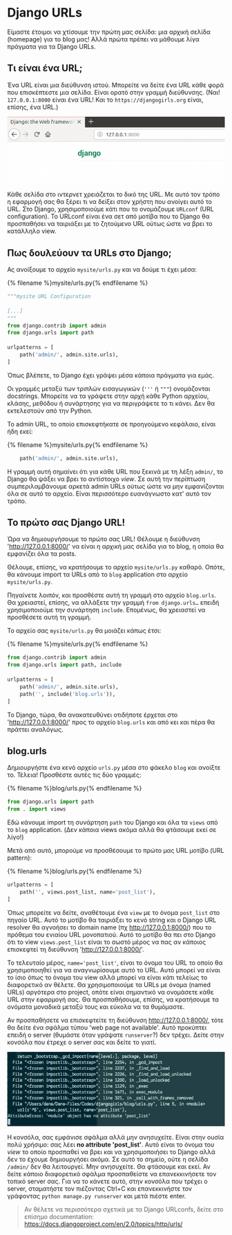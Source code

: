 # Django URLs

Είμαστε έτοιμοι να χτίσουμε την πρώτη μας σελίδα: μια αρχική σελίδα (homepage) για το blog μας! Αλλά πρώτα πρέπει να μάθουμε λίγα πράγματα για τα Django URLs.

## Τι είναι ένα URL;

Ένα URL είναι μια διεύθυνση ιστού. Μπορείτε να δείτε ένα URL κάθε φορά που επισκέπτεστε μια σελίδα. Είναι ορατό στην γραμμή διεύθυνσης. (Ναι! `127.0.0.1:8000` είναι ένα URL! Και το `https://djangogirls.org` είναι, επίσης, ένα URL.)

![Url](images/url.png)

Κάθε σελίδα στο ιντερνετ χρειάζεται το δικό της URL. Με αυτό τον τρόπο η εφαρμογή σας θα ξέρει τι να δείξει στον χρήστη που ανοίγει αυτό το URL. Στο Django, χρησιμοποιούμε κάτι που το ονομάζουμε `URLconf` (URL configuration). Το URLconf είναι ένα σετ από μοτίβα που το Django θα προσπαθήσει να ταιριάξει με το ζητούμενο URL ούτως ώστε να βρει το κατάλληλο view.

## Πως δουλεύουν τα URLs στο Django;

Ας ανοίξουμε το αρχείο `mysite/urls.py` και να δούμε τι έχει μέσα:

{% filename %}mysite/urls.py{% endfilename %}

```python
"""mysite URL Configuration

[...]
"""
from django.contrib import admin
from django.urls import path

urlpatterns = [
    path('admin/', admin.site.urls),
]
```

Όπως βλέπετε, το Django έχει γράψει μέσα κάποια πράγματα για εμάς.

Οι γραμμές μεταξύ των τριπλών εισαγωγικών (`'''` ή `"""`) ονομάζονται docstrings. Μπορείτε να τα γράψετε στην αρχή κάθε Python αρχείου, κλάσης, μεθόδου ή συνάρτησης για να περιγράψετε το τι κάνει. Δεν θα εκτελεστούν από την Python.

Το admin URL, το οποίο επισκεφτήκατε σε προηγούμενο κεφάλαιο, είναι ήδη εκεί:

{% filename %}mysite/urls.py{% endfilename %}

```python
    path('admin/', admin.site.urls),
```

Η γραμμή αυτή σημαίνει ότι για κάθε URL που ξεκινά με τη λέξη `admin/`, το Django θα ψάξει να βρει το αντίστοιχο *view*. Σε αυτή την περίπτωση συμπεριλαμβάνουμε αρκετά admin URLs ούτως ώστε να μην εμφανίζονται όλα σε αυτό το αρχείο. Είναι περισσότερο ευανάγνωστο κατ' αυτό τον τρόπο.

## Το πρώτο σας Django URL!

Ώρα να δημιουργήσουμε το πρώτο σας URL! Θέλουμε η διεύθυνση 'http://127.0.0.1:8000/' να είναι η αρχική μας σελίδα για το blog, η οποία θα εμφανίζει όλα τα posts.

Θέλουμε, επίσης, να κρατήσουμε το αρχείο `mysite/urls.py` καθαρό. Οπότε, θα κάνουμε import τα URLs από το `blog` application στο αρχείο `mysite/urls.py`.

Πηγαίνετε λοιπόν, και προσθέστε αυτή τη γραμμή στο αρχείο `blog.urls`. Θα χρειαστεί, επίσης, να αλλάξετε την γραμμή `from django.urls…` επειδή χρησιμοποιούμε την συνάρτηση `include`. Επομένως, θα χρειαστεί να προσθέσετε αυτή τη γραμμή.

Το αρχείο σας `mysite/urls.py` θα μοιάζει κάπως έτσι:

{% filename %}mysite/urls.py{% endfilename %}

```python
from django.contrib import admin
from django.urls import path, include

urlpatterns = [
    path('admin/', admin.site.urls),
    path('', include('blog.urls')),
]
```

Το Django, τώρα, θα ανακατευθύνει οτιδήποτε έρχεται στο 'http://127.0.0.1:8000/' προς το αρχείο `blog.urls` και από κει και πέρα θα πράττει αναλόγως.

## blog.urls

Δημιουργήστε ένα κενό αρχείο `urls.py` μέσα στο φάκελο `blog` και ανοίξτε το. Τέλεια! Προσθέστε αυτές τις δύο γραμμές:

{% filename %}blog/urls.py{% endfilename %}

```python
from django.urls import path
from . import views
```

Εδώ κάνουμε import τη συνάρτηση `path` του Django και όλα τα `views` από το `blog` application. (Δεν κάποια views ακόμα αλλά θα φτάσουμε εκεί σε λίγο!)

Μετά από αυτό, μπορούμε να προσθέσουμε το πρώτο μας URL μοτίβο (URL pattern):

{% filename %}blog/urls.py{% endfilename %}

```python
urlpatterns = [
    path('', views.post_list, name='post_list'),
]
```

Όπως μπορείτε να δείτε, αναθέτουμε ένα `view` με το όνομα `post_list` στο πηγαίο URL. Αυτό το μοτίβο θα ταιριάξει το κενό string και ο Django URL resolver θα αγνοήσει το domain name (πχ http://127.0.0.1:8000/) που το πρόθεμα του ενιαίου URL μονοπατιού. Αυτό το μοτίβο θα πει στο Django ότι το view `views.post_list` είναι το σωστό μέρος να πας αν κάποιος επισκεφτεί τη διεύθυνση 'http://127.0.0.1:8000/'.

Το τελευταίο μέρος, `name='post_list'`, είναι το όνομα του URL το οποίο θα χρησιμοποιηθεί για να αναγνωρίσουμε αυτό το URL. Αυτό μπορεί να είναι το ίσιο όπως το όνομα του view αλλά μπορεί να είναι κάτι τελείως το διαφορετικό αν θέλετε. Θα χρησιμοποιούμε τα URLs με όνομα (named URLs) αργότερα στο project, οπότε είναι σημαντικό να ονομάσετε κάθε URL στην εφαρμογή σας. Θα προσπαθήσουμε, επίσης, να κρατήσουμε τα ονόματα μοναδικά μεταξύ τους και εύκολα να τα θυμόμαστε.

Αν προσπαθήσετε να επισκεφτείτε τη διεύθυνση http://127.0.0.1:8000/, τότε θα δείτε ένα σφάλμα τύπου 'web page not available'. Αυτό προκύπτει επειδή ο server (θυμάστε όταν γράψατε `runserver`?) δεν τρέχει. Δείτε στην κονσόλα που έτρεχε ο server σας και δείτε το γιατί.

![Σφάλμα](images/error1.png)

Η κονσόλα, σας εμφάνισε σφάλμα αλλά μην ανησυχείτε. Είναι στην ουσία πολύ χρήσιμο: σας λέει **no attribute 'post_list'**. Αυτό είναι το όνομα του *view* το οποίο προσπαθεί να βρει και να χρησιμοποιήσει το Django αλλά δεν το έχουμε δημιουργήσει ακόμα. Σε αυτό το σημείο, ούτε η σελίδα `/admin/` δεν θα λειτουργεί. Μην ανησυχείτε. Θα φτάσουμε και εκεί. Αν δείτε κάποιο διαφορετικό σφάλμα προσπαθείστε να επανεκκινήσετε τον τοπικό server σας. Για να το κάνετε αυτό, στην κονσόλα που τρέχει ο server, σταματήστε τον πιέζοντας Ctrl+C και επανεκκινήστε τον γράφοντας `python manage.py runserver` και μετά πιέστε enter.

> Αν θέλετε να περισσότερα σχετικά με τα Django URLconfs, δείτε στο επίσημο documentation: https://docs.djangoproject.com/en/2.0/topics/http/urls/
